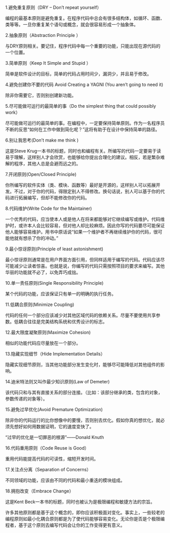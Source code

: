 1.避免重复原则（DRY – Don’t repeat yourself）

编程的最基本原则是避免重复。在程序代码中总会有很多结构体，如循环、函数、类等等。一旦你重复某个语句或概念，就会很容易形成一个抽象体。

2.抽象原则（Abstraction Principle ）

与DRY原则相关。要记住，程序代码中每一个重要的功能，只能出现在源代码的一个位置。

3.简单原则（Keep It Simple and Stupid ）

简单是软件设计的目标，简单的代码占用时间少，漏洞少，并且易于修改。

4.避免创建你不要的代码 Avoid Creating a YAGNI (You aren’t going to need it)

除非你需要它，否则别创建新功能。

5.尽可能做可运行的最简单的事（Do the simplest thing that could possibly work）

尽可能做可运行的最简单的事。在编程中，一定要保持简单原则。作为一名程序员不断的反思“如何在工作中做到简化呢？”这将有助于在设计中保持简单的路径。

6.别让我思考(Don’t make me think )

这是Steve Krug一本书的标题，同时也和编程有关。所编写的代码一定要易于读易于理解，这样别人才会欣赏，也能够给你提出合理化的建议。相反，若是繁杂难解的程序，其他人总是会避而远之的。

7.开闭原则(Open/Closed Principle)

你所编写的软件实体（类、模块、函数等）最好是开源的，这样别人可以拓展开发。不过，对于你的代码，得限定别人不得修改。换句话说，别人可以基于你的代码进行拓展编写，但却不能修改你的代码。

8.代码维护(Write Code for the Maintainer)

一个优秀的代码，应当使本人或是他人在将来都能够对它继续编写或维护。代码维护时，或许本人会比较容易，但对他人却比较麻烦。因此你写的代码要尽可能保证他人能够容易维护。用书中原话说“如果一个维护者不再继续维护你的代码，很可能他就有想杀了你的冲动。”

9.最小惊讶原则(Principle of least astonishment)

最小惊讶原则通常是在用户界面方面引用，但同样适用于编写的代码。代码应该尽可能减少让读者惊喜。也就是说，你编写的代码只需按照项目的要求来编写。其他华丽的功能就不必了，以免弄巧成拙。

10.单一责任原则(Single Responsibility Principle) 

某个代码的功能，应该保证只有单一的明确的执行任务。

11.低耦合原则(Minimize Coupling)

代码的任何一个部分应该减少对其他区域代码的依赖关系。尽量不要使用共享参数。低耦合往往是完美结构系统和优秀设计的标志。

12.最大限度凝聚原则(Maximize Cohesion)

相似的功能代码应尽量放在一个部分。

13.隐藏实现细节（Hide Implementation Details）

隐藏实现细节原则，当其他功能部分发生变化时，能够尽可能降低对其他组件的影响。

14.迪米特法则又叫作最少知识原则(Law of Demeter)

该代码只和与其有直接关系的部分连接。（比如：该部分继承的类，包含的对象，参数传递的对象等）。

15.避免过早优化(Avoid Premature Optimization)

除非你的代码运行的比你想像中的要慢，否则别去优化。假如你真的想优化，就必须先想好如何用数据证明，它的速度变快了。

“过早的优化是一切罪恶的根源”——Donald Knuth

16.代码重用原则（Code Reuse is Good） 

重用代码能提高代码的可读性，缩短开发时间。

17.关注点分离（Separation of Concerns）

不同领域的功能，应该由不同的代码和最小重迭的模块组成。

18.拥抱改变（Embrace Change）

这是Kent Beck一本书的标题，同时也被认为是极限编程和敏捷方法的宗旨。

许多其他原则都是基于这个概念的，即你应该积极面对变化。事实上，一些较老的编程原则如最小化耦合原则都是为了使代码能够容易变化。无论你是否是个极限编程者，基于这个原则去编写代码会让你的工作变得更有意义。